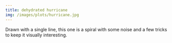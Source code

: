 ```yaml
---
title: dehydrated hurricane
img: /images/plots/hurricane.jpg
---
```


Drawn with a single line, this one is a spiral with some noise
and a few tricks to keep it visually interesting.
